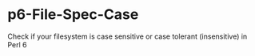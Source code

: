 p6-File-Spec-Case
=================

Check if your filesystem is case sensitive or case tolerant (insensitive) in Perl 6